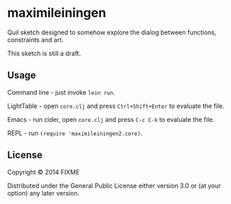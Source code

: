 # maximileiningen

Quil sketch designed to somehow explore the dialog between functions,
constraints and art.

This sketch is still a draft.

## Usage

Command line - just invoke `lein run`.

LightTable - open `core.clj` and press `Ctrl+Shift+Enter` to evaluate
the file.

Emacs - run cider, open `core.clj` and press `C-c C-k` to evaluate the
file.

REPL - run `(require 'maximileiningen2.core)`.

## License

Copyright © 2014 FIXME

Distributed under the General Public License either version 3.0 or (at
your option) any later version.
